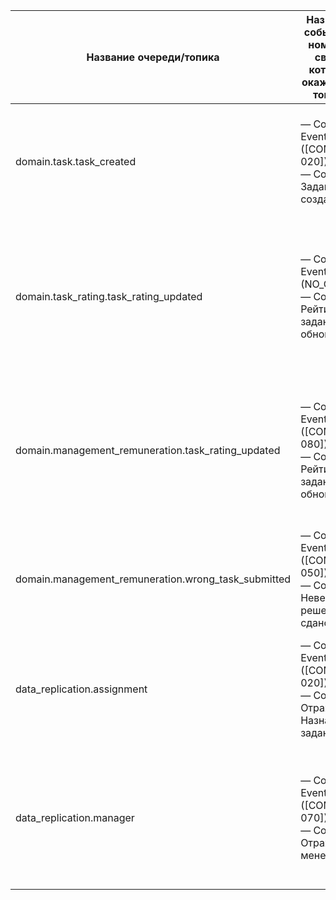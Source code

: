 | Название очереди/топика                             | Названия событий и номеров связи, которые окажутся в топике            | Почему вы поместили в топик именно эти события                                                                        | Почему так назвали                                                                                                                                                                                                     |
|-----------------------------------------------------|------------------------------------------------------------------------|-----------------------------------------------------------------------------------------------------------------------|------------------------------------------------------------------------------------------------------------------------------------------------------------------------------------------------------------------------|
| domain.task.task_created                            | — Событие Event ([COMM-020])<br>— Событие Задание создано              | по модели ES нужно доставлять информацию о создании событий в сервис наима учителей                                   | (task) bounded context функциональность управлением заданий, далее сущность и собыите создание задания task created                                                                                                    |
| domain.task_rating.task_rating_updated              | — Событие Event (NO_COMM)<br>— Событие Рейтинг задания обновлен        | необходима доставка информации об успешном выполнении задания в сервис управления заданий для назначения на переделку | (task_rating) bounded context функциональнсоти управление рейтингом заданий, и событие обновление рейтинга                                                                                                             |
| domain.management_remuneration.task_rating_updated  | — Событие Event ([COMM-080])<br>— Событие Рейтинг задания обновлен     | по модели ES нужно передавать информация для начисления бонусов с учетом текущего значения рейтинга задания           | (management_remuneration) bounded context функциональнсоти начисления и списания бонусов, и событие обновление рейтинга                                                                                                |
| domain.management_remuneration.wrong_task_submitted | — Событие Event ([COMM-050])<br>— Событие Неверное решение сдано       | по модели ES нужно передавать информация для списания бонусов                                                         | (management_remuneration) bounded context функциональнсоти начисления и списания бонусов, и событие об отправки неверного решения                                                                                      |
| data_replication.assignment                         | — Событие Event ([COMM-020])<br>— Событие Отражения Назначение задания | необходимо отражать назначенные задания на сущность который расположена в сервисе наима                               | (data_replication) говорит о формальной связи, assignment о передаче агрегата Назначение, без указания event name так как могут быть любые состояния                                                                   |
| data_replication.manager                            | — Событие Event ([COMM-070])<br>— Событие Отражения менеджера          | необходимо отражать появление нового менеджера как сущности в системе баланса, для будущих выплат                     | (data_replication) говорит о формальной связи, manager о передаче агрегата Менеджер, без указания event name так как будет отражено какое-то фиксированное число существующих менеджеров и возможно появляющиеся новые |